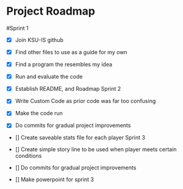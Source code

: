 # Project Roadmap
#Sprint 1

- [x] Join KSU-IS github 
- [x] Find other files to use as a guide for my own
- [x] Find a program the resembles my idea
- [x] Run and evaluate the code
- [x] Establish README, and Roadmap
Sprint 2

- [x] Write Custom Code as prior code was far too confusing 
- [x] Make the code run
- [x] Do commits for gradual project improvements
- [] Create saveable stats file for each player 
Sprint 3

- [] Create simple story line to be used when player meets certain conditions
- [] Do commits for gradual project improvements
- [] Make powerpoint for sprint 3
